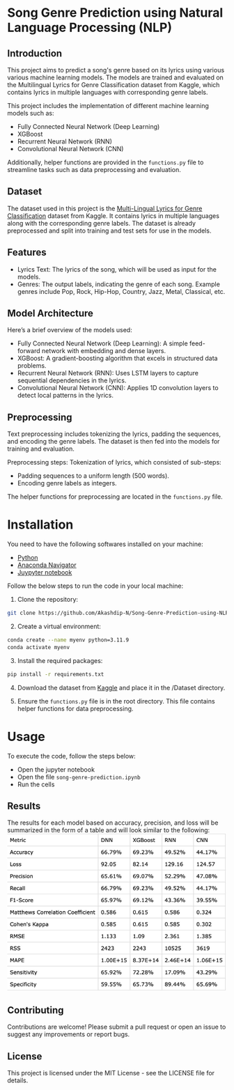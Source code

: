 # Song Genre Prediction using Natural Language Processing (NLP)
## Introduction

This project aims to predict a song's genre based on its lyrics using various various machine learning models. The models are trained and evaluated on the Multilingual Lyrics for Genre Classification dataset from Kaggle, which contains lyrics in multiple languages with corresponding genre labels.

This project includes the implementation of different machine learning models such as:
 *	Fully Connected Neural Network (Deep Learning)
 *	XGBoost
 *	Recurrent Neural Network (RNN)
 *	Convolutional Neural Network (CNN)

Additionally, helper functions are provided in the `functions.py` file to streamline tasks such as data preprocessing and evaluation.

## Dataset

The dataset used in this project is the [Multi-Lingual Lyrics for Genre Classification](https://www.kaggle.com/datasets/mateibejan/multilingual-lyrics-for-genre-classification) dataset from Kaggle. It contains lyrics in multiple languages along with the corresponding genre labels. The dataset is already preprocessed and split into training and test sets for use in the models.


## Features
 * Lyrics Text: The lyrics of the song, which will be used as input for the models.
 * Genres: The output labels, indicating the genre of each song. Example genres include Pop, Rock, Hip-Hop, Country, Jazz, Metal, Classical, etc.

## Model Architecture
Here’s a brief overview of the models used:
 * Fully Connected Neural Network (Deep Learning): A simple feed-forward network with embedding and dense layers.
 * XGBoost: A gradient-boosting algorithm that excels in structured data problems.
 * Recurrent Neural Network (RNN): Uses LSTM layers to capture sequential dependencies in the lyrics.
 * Convolutional Neural Network (CNN): Applies 1D convolution layers to detect local patterns in the lyrics.


## Preprocessing

Text preprocessing includes tokenizing the lyrics, padding the sequences, and encoding the genre labels. The dataset is then fed into the models for training and evaluation.

Preprocessing steps:
Tokenization of lyrics, which consisted of sub-steps:
 *	Padding sequences to a uniform length (500 words).
 *	Encoding genre labels as integers.

The helper functions for preprocessing are located in the `functions.py` file.

# Installation
You need to have the following softwares installed on your machine:
  * [Python](https://www.python.org/downloads/)
  * [Anaconda Navigator](https://www.anaconda.com/products/distribution)
  * [Juypyter notebook](https://jupyter.org/install)

Follow the below steps to run the code in your local machine:
  1.	Clone the repository:
```bash
git clone https://github.com/Akashdip-N/Song-Genre-Prediction-using-NLP.git
```
  2. Create a virtual environment:
```bash
conda create --name myenv python=3.11.9
conda activate myenv
```
  
  3. Install the required packages:
```bash
pip install -r requirements.txt
```
  4.	Download the dataset from [Kaggle](https://www.kaggle.com/datasets/mateibejan/multilingual-lyrics-for-genre-classification) and place it in the /Dataset directory.
  
  5.	Ensure the `functions.py` file is in the root directory. This file contains helper functions for data preprocessing.

# Usage

To execute the code, follow the steps below:
  * Open the jupyter notebook
  * Open the file `song-genre-prediction.ipynb`
  * Run the cells

## Results
The results for each model based on accuracy, precision, and loss will be summarized in the form of a table and will look similar to the following:
![Model Stats](Outputs/Model_stats.jpeg)

## Contributing
Contributions are welcome! Please submit a pull request or open an issue to suggest any improvements or report bugs.

## License
This project is licensed under the MIT License - see the LICENSE file for details.
